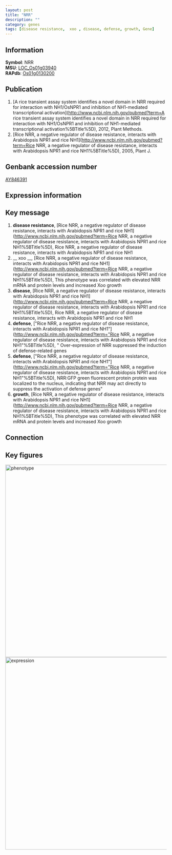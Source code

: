 ```yaml
---
layout: post
title: "NRR"
description: ""
category: genes
tags: [disease resistance,  xoo , disease, defense, growth, Gene]
---
```


## Information
__Symbol__: NRR  
__MSU__: [LOC_Os01g03940](http://rice.plantbiology.msu.edu/cgi-bin/ORF_infopage.cgi?orf=LOC_Os01g03940)  
__RAPdb__: [Os01g0130200](http://rapdb.dna.affrc.go.jp/viewer/gbrowse_details/irgsp1?name=Os01g0130200)  

## Publication
1. [A rice transient assay system identifies a novel domain in NRR required for interaction with NH1/OsNPR1 and inhibition of NH1-mediated transcriptional activation](http://www.ncbi.nlm.nih.gov/pubmed?term=A rice transient assay system identifies a novel domain in NRR required for interaction with NH1/OsNPR1 and inhibition of NH1-mediated transcriptional activation%5BTitle%5D), 2012, Plant Methods.
2. [Rice NRR, a negative regulator of disease resistance, interacts with Arabidopsis NPR1 and rice NH1](http://www.ncbi.nlm.nih.gov/pubmed?term=Rice NRR, a negative regulator of disease resistance, interacts with Arabidopsis NPR1 and rice NH1%5BTitle%5D), 2005, Plant J.

## Genbank accession number
[AY846391](http://www.ncbi.nlm.nih.gov/nuccore/AY846391)  

## Expression information

## Key message
1. __disease resistance__, [Rice NRR, a negative regulator of disease resistance, interacts with Arabidopsis NPR1 and rice NH1](http://www.ncbi.nlm.nih.gov/pubmed?term=Rice NRR, a negative regulator of disease resistance, interacts with Arabidopsis NPR1 and rice NH1%5BTitle%5D), Rice NRR, a negative regulator of disease resistance, interacts with Arabidopsis NPR1 and rice NH1
2. __ xoo __, [Rice NRR, a negative regulator of disease resistance, interacts with Arabidopsis NPR1 and rice NH1](http://www.ncbi.nlm.nih.gov/pubmed?term=Rice NRR, a negative regulator of disease resistance, interacts with Arabidopsis NPR1 and rice NH1%5BTitle%5D),  This phenotype was correlated with elevated NRR mRNA and protein levels and increased Xoo growth
3. __disease__, [Rice NRR, a negative regulator of disease resistance, interacts with Arabidopsis NPR1 and rice NH1](http://www.ncbi.nlm.nih.gov/pubmed?term=Rice NRR, a negative regulator of disease resistance, interacts with Arabidopsis NPR1 and rice NH1%5BTitle%5D), Rice NRR, a negative regulator of disease resistance, interacts with Arabidopsis NPR1 and rice NH1
4. __defense__, ["Rice NRR, a negative regulator of disease resistance, interacts with Arabidopsis NPR1 and rice NH1"](http://www.ncbi.nlm.nih.gov/pubmed?term="Rice NRR, a negative regulator of disease resistance, interacts with Arabidopsis NPR1 and rice NH1"%5BTitle%5D), " Over-expression of NRR suppressed the induction of defense-related genes
5. __defense__, ["Rice NRR, a negative regulator of disease resistance, interacts with Arabidopsis NPR1 and rice NH1"](http://www.ncbi.nlm.nih.gov/pubmed?term="Rice NRR, a negative regulator of disease resistance, interacts with Arabidopsis NPR1 and rice NH1"%5BTitle%5D),  NRR:GFP green fluorescent protein protein was localized to the nucleus, indicating that NRR may act directly to suppress the activation of defense genes"
6. __growth__, [Rice NRR, a negative regulator of disease resistance, interacts with Arabidopsis NPR1 and rice NH1](http://www.ncbi.nlm.nih.gov/pubmed?term=Rice NRR, a negative regulator of disease resistance, interacts with Arabidopsis NPR1 and rice NH1%5BTitle%5D),  This phenotype was correlated with elevated NRR mRNA and protein levels and increased Xoo growth

## Connection

## Key figures
<img src="http://ricencode.github.io/images/NRR.pheno.png" alt="phenotype"  style="width: 600px;"/>

<img src="http://ricencode.github.io/images/NRR.exp.png" alt="expression"  style="width: 600px;"/>


